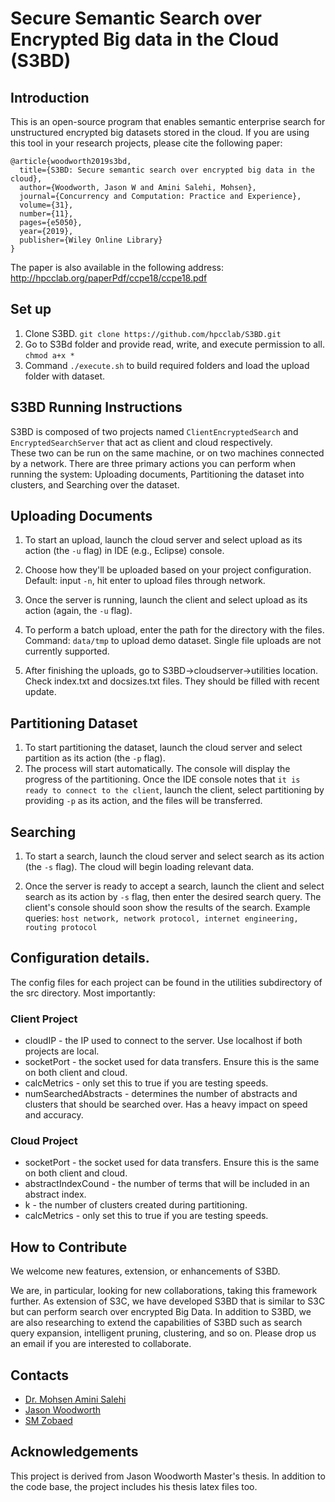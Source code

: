 # Secure Semantic Search over Encrypted Big data in the Cloud (S3BD)

## Introduction
This is an open-source program that enables semantic enterprise search for unstructured encrypted big datasets stored in the cloud. 
If you are using this tool in your research projects, please cite the following paper:
```
@article{woodworth2019s3bd,
  title={S3BD: Secure semantic search over encrypted big data in the cloud},
  author={Woodworth, Jason W and Amini Salehi, Mohsen},
  journal={Concurrency and Computation: Practice and Experience},
  volume={31},
  number={11},
  pages={e5050},
  year={2019},
  publisher={Wiley Online Library}
}
```
The paper is also available in the following address:
http://hpcclab.org/paperPdf/ccpe18/ccpe18.pdf

## Set up
1. Clone S3BD. ```git clone https://github.com/hpcclab/S3BD.git```  
2. Go to S3Bd folder and provide read, write, and execute permission to all. ```chmod a+x *```
3. Command ```./execute.sh``` to build required folders and load the upload folder with dataset.
 
## S3BD Running Instructions

S3BD is composed of two projects named ```ClientEncryptedSearch``` and ```EncryptedSearchServer``` that act as client and cloud respectively.  
These two can be run on the same machine, or on two machines connected by a network.  There are three primary actions you can perform when running the system: Uploading documents, Partitioning the dataset into clusters, and Searching over the dataset.

## Uploading Documents

1. To start an upload, launch the cloud server and select upload as its action (the ``` -u ``` flag) in IDE (e.g., Eclipse) console.
2. Choose how they'll be uploaded based on your project configuration. Default:
   input ```-n```, hit enter  to upload files through network.
3. Once the server is running, launch the client and select upload as its action (again, the ``` -u ``` flag).  
4. To perform a batch upload, enter the path for the directory with the files. Command: ```data/tmp``` to upload demo dataset. Single file uploads are not currently supported.

5. After finishing the uploads, go to S3BD->cloudserver->utilities location. Check index.txt and docsizes.txt files. They should be filled with recent update.


## Partitioning Dataset

1. To start partitioning the dataset, launch the cloud server and select partition as its action (the ``` -p ``` flag).  
2. The process will start automatically.  The console will display the progress of the partitioning. Once the IDE console notes that ```it is ready to connect to the client```, launch the client, select partitioning by providing ```-p``` as its action, and the files will be transferred.

## Searching

1. To start a search, launch the cloud server and select search as its action (the ``` -s ``` flag).  The cloud will begin loading relevant data.

2. Once the server is ready to accept a search, launch the client and select search as its action by ```-s``` flag, then enter the desired search query.  The client's console should soon show the results of the search. Example queries: ```host network, network protocol, internet engineering, routing protocol```

## Configuration details.

The config files for each project can be found in the utilities subdirectory of the src directory.  Most importantly:

### Client Project

  * cloudIP - the IP used to connect to the server. Use localhost if both projects are local.
  * socketPort - the socket used for data transfers. Ensure this is the same on both client and cloud.
  * calcMetrics - only set this to true if you are testing speeds.
  * numSearchedAbstracts - determines the number of abstracts and clusters that should be searched over.  Has a heavy impact on speed and accuracy.
  
### Cloud Project

  * socketPort - the socket used for data transfers.  Ensure this is the same on both client and cloud.
  * abstractIndexCound - the number of terms that will be included in an abstract index.
  * k - the number of clusters created during partitioning.
  * calcMetrics - only set this to true if you are testing speeds.

## How to Contribute
We welcome new features, extension, or enhancements of S3BD.

We are, in particular, looking for new collaborations, taking this framework further. As extension of S3C, we have developed S3BD that is similar to S3C but can perform search over encrypted Big Data. In addition to S3BD, we are also researching to extend the capabilities of S3BD such as search query expansion, intelligent pruning, clustering, and so on. Please drop us an email if you are interested to collaborate. 

## Contacts
* [Dr. Mohsen Amini Salehi](http://hpcclab.org/index.php/contact-us/)
* [Jason Woodworth](https://vrlab.cmix.louisiana.edu/people/jason-woodworth/)
* [SM Zobaed](zobaedsakib@gmail.com)
  
 ## Acknowledgements
 This project is derived from Jason Woodworth Master's thesis. In addition to the code base, the project includes his thesis latex files too.


